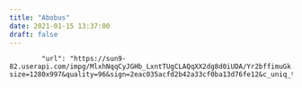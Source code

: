 ```yaml
---
title: "Abobus"
date: 2021-01-15 13:37:00
draft: false
---
```


            "url": "https://sun9-82.userapi.com/impg/MlxhNqqCyJGHb_LxntTUgCLAQqXX2dg8d0iUDA/Yr2bffimuGk.jpg?size=1280x997&quality=96&sign=2eac035acfd2b42a33cf0ba13d76fe12&c_uniq_tag=UC3aOABgCjQZ1UzFJdanOJkOFLU6e5dc3D8vyUq3ZmA&type=album",
